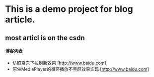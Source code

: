 # This is a demo project for blog article.
## most articl is on the csdn
#### 博客列表 
- 仿照京东下拉刷新效果 [http://www.baidu.com]
- 原生MediaPlayer的循环播放不黑屏效果实现 [http://www.baidu.com]
